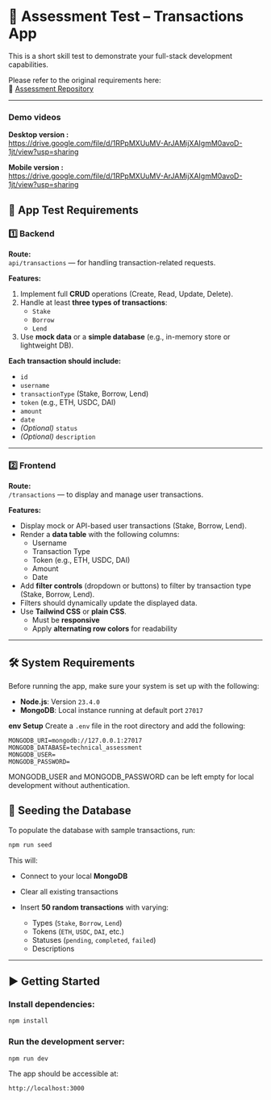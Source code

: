 # 🧪 Assessment Test – Transactions App

This is a short skill test to demonstrate your full-stack development capabilities.

Please refer to the original requirements here:  
🔗 [Assessment Repository](https://bitbucket.org/review04/demo-build/src/main/)

---

### Demo videos

**Desktop version :**  
https://drive.google.com/file/d/1RPpMXUuMV-ArJAMijXAIgmM0avoD-1jt/view?usp=sharing

**Mobile version :**  
https://drive.google.com/file/d/1RPpMXUuMV-ArJAMijXAIgmM0avoD-1jt/view?usp=sharing


## 📌 App Test Requirements

### 1️⃣ Backend

**Route:**  
`api/transactions` — for handling transaction-related requests.

**Features:**

1. Implement full **CRUD** operations (Create, Read, Update, Delete).
2. Handle at least **three types of transactions**:
   - `Stake`
   - `Borrow`
   - `Lend`
3. Use **mock data** or a **simple database** (e.g., in-memory store or lightweight DB).

**Each transaction should include:**

- `id`
- `username`
- `transactionType` (Stake, Borrow, Lend)
- `token` (e.g., ETH, USDC, DAI)
- `amount`
- `date`
- _(Optional)_ `status`
- _(Optional)_ `description`

---

### 2️⃣ Frontend

**Route:**  
`/transactions` — to display and manage user transactions.

**Features:**

- Display mock or API-based user transactions (Stake, Borrow, Lend).
- Render a **data table** with the following columns:
  - Username
  - Transaction Type
  - Token (e.g., ETH, USDC, DAI)
  - Amount
  - Date
- Add **filter controls** (dropdown or buttons) to filter by transaction type (Stake, Borrow, Lend).
- Filters should dynamically update the displayed data.
- Use **Tailwind CSS** or **plain CSS**.
  - Must be **responsive**
  - Apply **alternating row colors** for readability

---

## 🛠️ System Requirements

Before running the app, make sure your system is set up with the following:

- **Node.js**: Version `23.4.0`  
- **MongoDB**: Local instance running at default port `27017`

**env Setup**
Create a `.env` file in the root directory and add the following:

```env
MONGODB_URI=mongodb://127.0.0.1:27017
MONGODB_DATABASE=technical_assessment
MONGODB_USER=
MONGODB_PASSWORD=
```
MONGODB_USER and MONGODB_PASSWORD can be left empty for local development without authentication.

## 🌱 Seeding the Database

To populate the database with sample transactions, run:

```bash
npm run seed
```

This will:

* Connect to your local **MongoDB**
* Clear all existing transactions
* Insert **50 random transactions** with varying:

  * Types (`Stake`, `Borrow`, `Lend`)
  * Tokens (`ETH`, `USDC`, `DAI`, etc.)
  * Statuses (`pending`, `completed`, `failed`)
  * Descriptions

---

## ▶️ Getting Started

### Install dependencies:

```bash
npm install
```

### Run the development server:

```bash
npm run dev
```

The app should be accessible at:

```
http://localhost:3000
```

